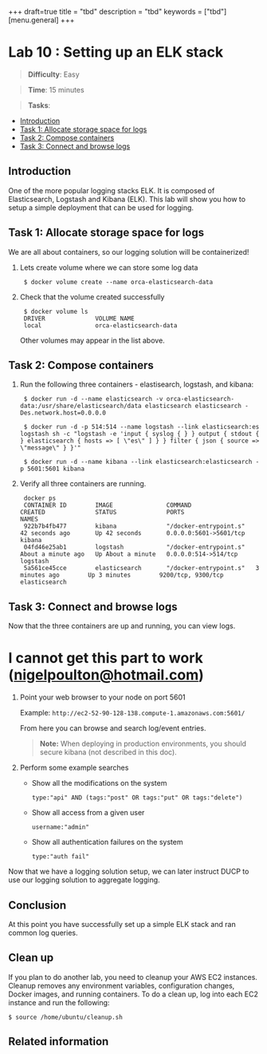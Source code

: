 +++
draft=true
title = "tbd"
description = "tbd"
keywords = ["tbd"]
[menu.general]
+++

# Lab 10 : Setting up an ELK stack

> **Difficulty**: Easy

> **Time**: 15 minutes

> **Tasks**:
>
* [Introduction](#introduction)
* [Task 1: Allocate storage space for logs](#task-1-allocate-space)
* [Task 2: Compose containers](#task-2-compose-containers)
* [Task 3: Connect and browse logs](#task-3-browse-logs)

## Introduction

One of the more popular logging stacks ELK. It is composed of Elasticsearch, Logstash and Kibana  (ELK). This lab will show you how to setup a simple deployment that can be used for logging.

## Task 1: Allocate storage space for logs

We are all about containers, so our logging solution will be containerized!

1. Lets create volume where we can store some log data

		$ docker volume create --name orca-elasticsearch-data

2. Check that the volume created successfully

		$ docker volume ls
		DRIVER              VOLUME NAME
		local               orca-elasticsearch-data

	Other volumes may appear in the list above.

## Task 2: Compose containers

1. Run the following three containers - elastisearch, logstash, and kibana:

   	    $ docker run -d --name elasticsearch -v orca-elasticsearch-data:/usr/share/elasticsearch/data elasticsearch elasticsearch -Des.network.host=0.0.0.0

   	    $ docker run -d -p 514:514 --name logstash --link elasticsearch:es logstash sh -c "logstash -e 'input { syslog { } } output { stdout { } elasticsearch { hosts => [ \"es\" ] } } filter { json { source => \"message\" } }'"

   	    $ docker run -d --name kibana --link elasticsearch:elasticsearch -p 5601:5601 kibana

2. Verify all three containers are running.

		docker ps
		CONTAINER ID        IMAGE               COMMAND                  CREATED              STATUS              PORTS                    NAMES
		922b7b4fb477        kibana              "/docker-entrypoint.s"   42 seconds ago       Up 42 seconds       0.0.0.0:5601->5601/tcp   kibana
		04fd46e25ab1        logstash            "/docker-entrypoint.s"   About a minute ago   Up About a minute   0.0.0.0:514->514/tcp     logstash
		5a561ce45cce        elasticsearch       "/docker-entrypoint.s"   3 minutes ago        Up 3 minutes        9200/tcp, 9300/tcp       elasticsearch


## Task 3: Connect and browse logs

Now that the three containers are up and running, you can view logs.

# I cannot get this part to work (nigelpoulton@hotmail.com)

1. Point your web browser to your node on port 5601

	Example: `http://ec2-52-90-128-138.compute-1.amazonaws.com:5601/`

	From here you can browse and search log/event entries.

	>**Note:** When deploying in production environments, you should secure kibana (not described in this doc).

2. Perform some example searches

	- Show all the modifications on the system

		`type:"api" AND (tags:"post" OR tags:"put" OR tags:"delete")`

	- Show all access from a given user

		`username:"admin"`

	- Show all authentication failures on the system

		`type:"auth fail" `


Now that we have a logging solution setup, we can later instruct DUCP to use our logging solution to aggregate logging.

## Conclusion

At this point you have successfully set up a simple ELK stack and ran common log queries.


## Clean up

If you plan to do another lab, you need to cleanup your AWS EC2 instances. Cleanup removes any environment variables, configuration changes, Docker images, and running containers. To do a clean up, log into each EC2 instance and run the following:


	$ source /home/ubuntu/cleanup.sh


## Related information

